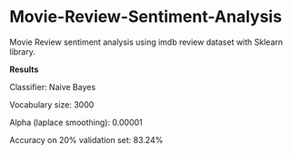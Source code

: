 # Movie-Review-Sentiment-Analysis

Movie Review sentiment analysis using imdb review dataset with Sklearn library. 
  
 <b>Results</b>
 
Classifier: Naive Bayes

Vocabulary size: 3000

Alpha (laplace smoothing): 0.00001

Accuracy on 20% validation set: 83.24%
